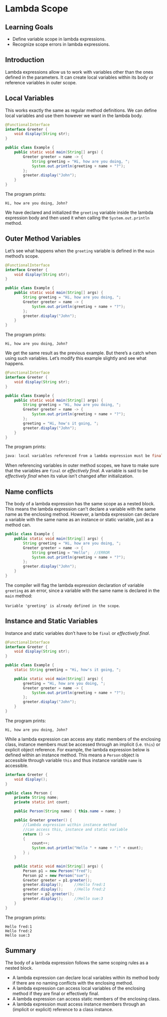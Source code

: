 # Lambda Scope

## Learning Goals

- Define variable scope in lambda expressions.
- Recognize scope errors in lambda expressions.

## Introduction

Lambda expressions allow us to work with variables other than the ones defined
in the parameters. It can create local variables within its body or reference
variables in outer scope.

## Local Variables

This works exactly the same as regular method definitions. We can define local
variables and use them however we want in the lambda body.

```java
@FunctionalInterface
interface Greeter {
    void display(String str);
}

public class Example {
    public static void main(String[] args) {
        Greeter greeter = name -> {
            String greeting = "Hi, how are you doing, ";
            System.out.println(greeting + name + "?");
        };
        greeter.display("John");
    }
}
```

The program prints:

```plaintext
Hi, how are you doing, John?
```

We have declared and initialized the `greeting` variable inside the lambda
expression body and then used it when calling the `System.out.println` method.

## Outer Method Variables

Let’s see what happens when the `greeting` variable is defined in the `main`
method’s scope.

```java
@FunctionalInterface
interface Greeter {
    void display(String str);
}

public class Example {
    public static void main(String[] args) {
        String greeting = "Hi, how are you doing, ";
        Greeter greeter = name -> {
            System.out.println(greeting + name + "?");
        };
        greeter.display("John");
    }
}
```

The program prints:

```plaintext
Hi, how are you doing, John?
```

We get the same result as the previous example. But there’s a catch when using
such variables. Let’s modify this example slightly and see what happens.

```java
@FunctionalInterface
interface Greeter {
    void display(String str);
}

public class Example {
    public static void main(String[] args) {
        String greeting = "Hi, how are you doing, ";
        Greeter greeter = name -> {
            System.out.println(greeting + name + "?");
        };
        greeting = "Hi, how's it going, ";
        greeter.display("John");
    }
}
```

The program prints:

```java
java: local variables referenced from a lambda expression must be final or effectively final
```

When referencing variables in outer method scopes, we have to make sure that the
variables are `final` or _effectively final_. A variable is said to be
_effectively final_ when its value isn’t changed after initialization.

## Name conflicts

The body of a lambda expression has the same scope as a nested block.
This means the lambda expression can't declare a variable with the same name as the enclosing
method.   However, a lambda expression can declare a variable with the same name as an instance or static variable,
just as a method can.


```java
public class Example {
    public static void main(String[] args) {
        String greeting = "Hi, how are you doing, ";
        Greeter greeter = name -> {
            String greeting = "Hello";  //ERROR
            System.out.println(greeting + name + "?");
        };
        greeter.display("John");
    }
}
```

The compiler will flag the lambda expression declaration of
variable `greeting` as an error, since a variable with the same name is declared in the `main` method:

`Variable 'greeting' is already defined in the scope`.


## Instance and Static Variables

Instance and static variables don’t have to be `final` or _effectively final_.

```java
@FunctionalInterface
interface Greeter {
    void display(String str);
}

public class Example {
    static String greeting = "Hi, how's it going, ";

    public static void main(String[] args) {
        greeting = "Hi, how are you doing, ";
        Greeter greeter = name -> {
            System.out.println(greeting + name + "?");
        };
        greeter.display("John");
    }
}
```

The program prints:

```plaintext
Hi, how are you doing, John?
```

While a lambda expression can access any static members of the enclosing class, 
instance members must be accessed through an implicit (i.e. `this`) or explicit object reference.
For example, the lambda expression below is defined within an instance method.  This means a `Person`
object is accessible through variable `this` and thus instance variable `name` is accessible. 

```java
interface Greeter {
    void display();
}

public class Person {
    private String name;
    private static int count;

    public Person(String name) { this.name = name; }

    public Greeter greeter() {
        //lambda expression within instance method
        //can access this, instance and static variable
        return () ->
        {
            count++;
            System.out.println("Hello " + name + ":" + count);
        } ;
    }

    public static void main(String[] args) {
        Person p1 = new Person("fred");
        Person p2 = new Person("sue");
        Greeter greeter = p1.greeter();
        greeter.display();     //Hello fred:1
        greeter.display();     //Hello fred:2
        greeter = p2.greeter();
        greeter.display();     //Hello sue:3
    }
}
```

The program prints:

```text
Hello fred:1
Hello fred:2
Hello sue:3
```

## Summary

The body of a lambda expression follows the same scoping rules as a nested block.  

- A lambda expression can declare local variables within its method body if there are no naming conflicts with the enclosing method.
- A lambda expression can access local variables of the enclosing method if they are final or effectively final.
- A lambda expression can access static members of the enclosing class.
- A lambda expression must access instance members through an (implicit or explicit) reference to a class instance.